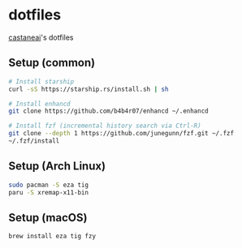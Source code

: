 # dotfiles

[castaneai](https://github.com/castaneai)'s dotfiles


## Setup (common)

```sh
# Install starship
curl -sS https://starship.rs/install.sh | sh

# Install enhancd
git clone https://github.com/b4b4r07/enhancd ~/.enhancd

# Install fzf (incremental history search via Ctrl-R)
git clone --depth 1 https://github.com/junegunn/fzf.git ~/.fzf
~/.fzf/install
```

## Setup (Arch Linux)

```sh
sudo pacman -S eza tig
paru -S xremap-x11-bin
```

## Setup (macOS)

```sh
brew install eza tig fzy
```
